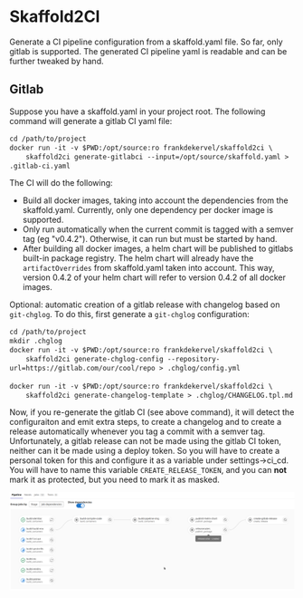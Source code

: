 # Skaffold2CI

Generate a CI pipeline configuration from a skaffold.yaml file. So far, only gitlab is supported.
The generated CI pipeline yaml is readable and can be further tweaked by hand.

## Gitlab

Suppose you have a skaffold.yaml in your project root.
The following command will generate a gitlab CI yaml file:

```shell
cd /path/to/project
docker run -it -v $PWD:/opt/source:ro frankdekervel/skaffold2ci \
    skaffold2ci generate-gitlabci --input=/opt/source/skaffold.yaml > .gitlab-ci.yaml
```

The CI will do the following:

* Build all docker images, taking into account the dependencies from the skaffold.yaml. Currently, only one dependency per docker image is supported.
* Only run automatically when the current commit is tagged with a semver tag (eg "v0.4.2"). Otherwise, it can run but must be started by hand.
* After building all docker images, a helm chart will be published to gitlabs built-in package registry. The helm chart will already have the `artifactOverrides` from skaffold.yaml taken into account. This way, version 0.4.2 of your helm chart will refer to version 0.4.2 of all docker images.

Optional: automatic creation of a gitlab release with changelog based on `git-chglog`.
To do this, first generate a `git-chglog` configuration:

```shell
cd /path/to/project
mkdir .chglog
docker run -it -v $PWD:/opt/source:ro frankdekervel/skaffold2ci \
    skaffold2ci generate-chglog-config --repository-url=https://gitlab.com/our/cool/repo > .chglog/config.yml

docker run -it -v $PWD:/opt/source:ro frankdekervel/skaffold2ci \
    skaffold2ci generate-changelog-template > .chglog/CHANGELOG.tpl.md

```

Now, if you re-generate the gitlab CI (see above command), it will detect the configuraiton and emit extra steps, to create a changelog and to create a release automatically whenever you tag a commit with a semver tag.
Unfortunately, a gitlab release can not be made using the gitlab CI token, neither can it be made using a deploy token. So you will have to create a personal token for this and configure it as a variable under settings->ci_cd.
You will have to name this variable `CREATE_RELEASE_TOKEN`, and you can **not** mark it as protected, but you need to mark it as masked.

![screenshot](screenshot.png)